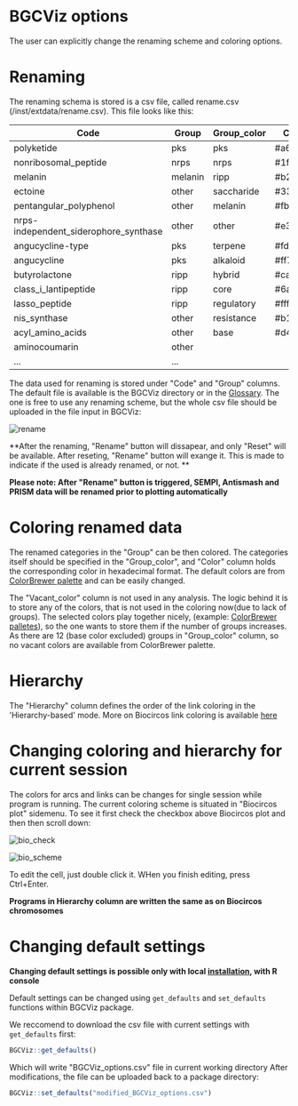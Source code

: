 # BGCViz options
The user can explicitly change the renaming scheme and coloring options. 

# Renaming 

The renaming schema is stored is a csv file, called rename.csv (/inst/extdata/rename.csv). This file looks like this:

| Code      | Group |  Group_color | Color | Vacant_colors | Hierarchy |
| ----------- | ----------- |  ----------- |  ----------- |  ----------- |  ----------- |
polyketide|pks|pks|#a6cee3||Antismash
nonribosomal_peptide|nrps|nrps|#1f78b4||PRISM
melanin|melanin|ripp|#b2df8a||SEMPI
ectoine|other|saccharide|#33a02c||DeepBGC
pentangular_polyphenol|other|melanin|#fb9a99||RRE
nrps-independent_siderophore_synthase|other|other|#e31a1c||PRISM-supp
angucycline-type|pks|terpene|#fdbf6f||ARTS
angucycline|pks|alkaloid|#ff7f00||
butyrolactone|ripp|hybrid|#cab2d6||
class_i_lantipeptide|ripp|core|#6a3d9a||
lasso_peptide|ripp|regulatory|#ffff99||
nis_synthase|other|resistance|#b15928||
acyl_amino_acids|other|base|#d4ced6||
aminocoumarin|other|||| 
... | ... ||||

The data used for renaming is stored under "Code" and "Group" columns. The default file is available is the BGCViz directory or in the [Glossary](Glossary.md). The one is free to use any renaming scheme, but the whole csv file should be uploaded in the file input in BGCViz:

![rename](/images/rename.png)
 
**After the renaming, "Rename" button will dissapear, and  only "Reset" will be available. After reseting, "Rename" button will exange it. This is made to indicate if the used is already renamed, or not. **

**Please note: After "Rename" button is triggered, SEMPI, Antismash and PRISM data will be renamed prior to plotting automatically**

# Coloring renamed data

The renamed categories in the "Group" can be then colored. The categories itself should be specified in the "Group_color", and "Color" column holds the corresponding color in hexadecimal format. The default colors are from [ColorBrewer palette](https://colorbrewer2.org/#type=qualitative&scheme=Paired&n=12) and can be easily changed. 

The "Vacant_color" column is not used in any analysis.  The logic behind it is to store any of the colors, that is not used in the coloring now(due to lack of groups). The selected colors play together nicely, (example: [ColorBrewer palletes](colorbrewer2.org)), so the one wants to store them if the number of groups increases.  As there are 12 (base color excluded) groups in "Group_color" column, so no vacant colors are available from ColorBrewer palette.  

# Hierarchy

The "Hierarchy" column defines the order of the link coloring in the 'Hierarchy-based' mode. More on Biocircos link coloring is available [here](Logic_of_the_output.md#biocircos-plot)


# Changing coloring and hierarchy for current session

The colors for arcs and links can be changes for single session while program is running. The current coloring scheme is situated in "Biocircos plot" sidemenu. To see it first check the checkbox above Biocircos plot and then then scroll down:

![bio_check](/images/biocircos_colot_check.png)

![bio_scheme](/images/biocircos_dt.png)

To edit the cell, just double click it. WHen you finish editing, press Ctrl+Enter.

**Programs in Hierarchy column are written the same as on Biocircos chromosomes**

# Changing default settings

**Changing default settings is possible only with local [installation](Installation.md), with R console**

Default settings can be changed using `get_defaults` and `set_defaults` functions within BGCViz package.

We reccomend to download the csv file with current settings with `get_defaults` first:

```R
BGCViz::get_defaults()
```
Which will write "BGCViz_options.csv" file in current working directory
After modifications, the file can be uploaded back to a package directory:
```R
BGCViz::set_defaults("modified_BGCViz_options.csv")
```